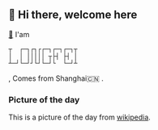 ## 👋 Hi there, welcome here

[👾](https://dragonfly.run/) I'am
```
┬  ┌─┐┌┐┌┌─┐┌─┐┌─┐┬
│  │ │││││ ┬├┤ ├┤ │
┴─┘└─┘┘└┘└─┘└  └─┘┴
```
, Comes from Shanghai🇨🇳 . 


### Picture of the day

This is a picture of the day from [wikipedia](https://en.wikipedia.org/wiki/Wikipedia:Picture_of_the_day).

